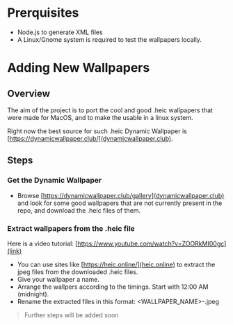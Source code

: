 # Prerquisites
* Node.js to generate XML files
* A Linux/Gnome system is required to test the wallpapers locally. 


# Adding New Wallpapers

## Overview
The aim of the project is to port the cool and good .heic wallpapers that were made for MacOS, and to make the usable in a linux system.

Right now the best source for such .heic Dynamic Wallpaper is [https://dynamicwallpaper.club/](dynamicwallpaper.club).

## Steps

### Get the Dynamic Wallpaper

* Browse [https://dynamicwallpaper.club/gallery](dynamicwallpaper.club) and look for some good wallpapers that are not currently present in the repo, and download the .heic files of them.

### Extract wallpapers from the .heic file

Here is a video tutorial: [https://www.youtube.com/watch?v=ZOORkMI00gc](link)


* You can use sites like [https://heic.online/](heic.online) to extract the jpeg files from the downloaded .heic files.
* Give your wallpaper a name.
* Arrange the wallpers according to the timings. Start with 12:00 AM (midnight).
* Rename the extracted files in this format: <WALLPAPER_NAME>-<NUMBER>.jpeg

> Further steps will be added soon
